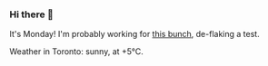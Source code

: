 ### Hi there :wave:

It's Monday! I'm probably working for [this bunch](https://github.com/kohofinancial), de-flaking a test.

Weather in Toronto: sunny, at +5°C.
